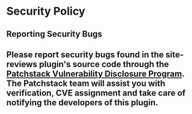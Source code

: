 # Security Policy  
  
## Reporting Security Bugs  
  
Please report security bugs found in the site-reviews plugin's source code through the [Patchstack Vulnerability Disclosure Program](https://patchstack.com/database/vdp/wp-rocket). The Patchstack team will assist you with verification, CVE assignment and take care of notifying the developers of this plugin.
---
